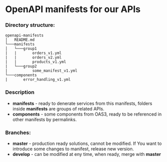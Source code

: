 # OpenAPI manifests for our APIs

### Directory structure:

```
openapi-manifests
│   README.md
└───manifests   
│   └───group1
|   |       orders_v1.yml
|   |       orders_v2.yml
|   |       products_v1.yml
|   └───group2
|           some_manifest_v1.yml
└───components
|       error_handling_v1.yml
```

### Description

- **manifests** - ready to denerate services from this manifests, folders inside **manifests** are groups of related APIs.
- **components** - some components from OAS3, ready to be referenced in other manifests by permalinks.

### Branches:
- **master** - production ready solutions, cannot be modified. If You want to introduce some changes to manifest, release new version.
- **develop** - can be modified at eny time, when ready, merge with **master**

